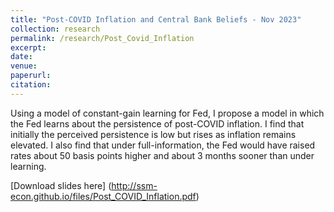 ```yaml
---
title: "Post-COVID Inflation and Central Bank Beliefs - Nov 2023"
collection: research
permalink: /research/Post_Covid_Inflation
excerpt: 
date: 
venue: 
paperurl: 
citation: 
---
```

Using a model of constant-gain learning for Fed, I propose a model in which the Fed learns about the persistence of post-COVID inflation. I find that initially the perceived persistence is low but rises as inflation remains elevated. I also find that under full-information, the Fed would have raised rates about 50 basis points higher and about 3 months sooner than under learning. 

[Download slides here] (http://ssm-econ.github.io/files/Post_COVID_Inflation.pdf)
